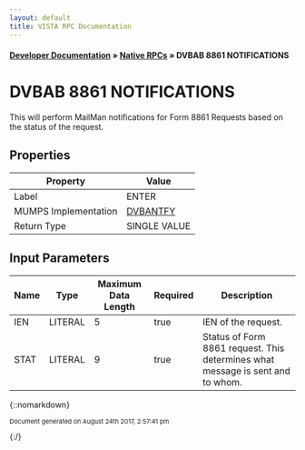 ```yaml
---
layout: default
title: VISTA RPC Documentation
---
```


#### [Developer Documentation](../index) &#187; [Native RPCs](TableOfContents) &#187; DVBAB 8861 NOTIFICATIONS<br/>
# DVBAB 8861 NOTIFICATIONS

This will perform MailMan notifications for Form 8861 Requests based on the status of the request.

## Properties

Property | Value
--- | ---
Label | ENTER
MUMPS Implementation | [DVBANTFY](http://code.osehra.org/dox/Routine_DVBANTFY_source.html)
Return Type | SINGLE VALUE


## Input Parameters

Name | Type | Maximum Data Length | Required | Description
--- | --- | --- | --- | ---
IEN | LITERAL | 5 | true | IEN of the request.
STAT | LITERAL | 9 | true | Status of Form 8861 request. This determines what message is sent and to whom.



{::nomarkdown} <br/><p style="font-size: 11px">Document generated on August 24th 2017, 2:57:41 pm</p>{:/}